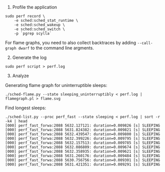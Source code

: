 
1. Profile the application

```
sudo perf record \
    -e sched:sched_stat_runtime \
    -e sched:sched_wakeup \
    -e sched:sched_switch \
    -p `pgrep scylla`
```

For flame graphs, you need to also collect backtraces by adding `--call-graph dwarf` to the command line argments.

2. Generate the log

```
sudo perf script > perf.log
```

3. Analyze

Generating flame graph for uninterruptible sleeps:
```
./sched-flame.py --state sleeping_uninterruptibly < perf.log | flamegraph.pl > flame.svg
```

Find longest sleeps:

```
./sched-list.py --proc perf_fast --state sleeping < perf.log | sort -r -k4 | head
[000] perf_fast_forwa:2088 5632.127121: duration=0.009826 [s] SLEEPING  
[000] perf_fast_forwa:2088 5631.824382: duration=0.009821 [s] SLEEPING  
[000] perf_fast_forwa:2088 5632.439547: duration=0.009800 [s] SLEEPING  
[000] perf_fast_forwa:2088 5632.399226: duration=0.009795 [s] SLEEPING  
[000] perf_fast_forwa:2088 5632.157513: duration=0.009785 [s] SLEEPING  
[000] perf_fast_forwa:2088 5632.086809: duration=0.009674 [s] SLEEPING  
[000] perf_fast_forwa:2088 5632.358935: duration=0.009621 [s] SLEEPING  
[000] perf_fast_forwa:2088 5631.260176: duration=0.009484 [s] SLEEPING  
[000] perf_fast_forwa:2088 5630.756756: duration=0.009301 [s] SLEEPING  
[000] perf_fast_forwa:2088 5631.421351: duration=0.009291 [s] SLEEPING  
```
